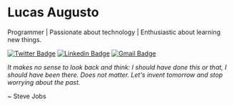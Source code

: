 # Lucas Augusto

Programmer | Passionate about technology | Enthusiastic about learning new things.

[![Twitter Badge](https://img.shields.io/badge/-@lucastweetou-7B68EE?style=flat-square&labelColor=7B68EE&logo=twitter&logoColor=white&link=https://twitter.com/dieegosf)](https://twitter.com/lucastweetou) 
[![Linkedin Badge](https://img.shields.io/badge/-Lucas%20Augusto-7B68EE?style=flat-square&logo=Linkedin&logoColor=white&link=https://www.linkedin.com/in/diego-schell-fernandes/)](https://www.linkedin.com/in/lucas-augusto-a428631b8/) 
[![Gmail Badge](https://img.shields.io/badge/-lucasaugustsdeveloper@gmail.com-7B68EE?style=flat-square&logo=Gmail&logoColor=white&link=mailto:diego.schell.f@gmail.com)](mailto:lucasaugustsdeveloper@gmail.com)

*It makes no sense to look back and think: I should have done this or that, I should have been there. Does not matter. Let's invent tomorrow and stop worrying about the past.*

~ Steve Jobs